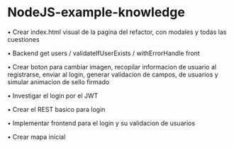 # NodeJS-example-knowledge

• Crear index.html visual de la pagina del refactor, con modales y todas las cuestiones

• Backend get users / validateIfUserExists / withErrorHandle front
    
• Crear boton para cambiar imagen, recopilar informacion de usuario al registrarse, enviar al login, generar validacion de campos, de usuarios y simular animacion de sello firmado

• Investigar el login por el JWT

• Crear el REST basico para login

• Implementar frontend para el login y su validacion de usuarios

• Crear mapa inicial